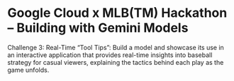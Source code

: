 # Google Cloud x MLB(TM) Hackathon – Building with Gemini Models
Challenge 3: Real-Time “Tool Tips”: Build a model and showcase its use in an interactive application that provides real-time insights into baseball strategy for casual viewers, explaining the tactics behind each play as the game unfolds.
